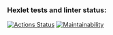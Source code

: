 ### Hexlet tests and linter status:
[![Actions Status](https://github.com/sonkashash/frontend-project-11/actions/workflows/hexlet-check.yml/badge.svg)](https://github.com/sonkashash/frontend-project-11/actions)
[![Maintainability](https://api.codeclimate.com/v1/badges/8f78265a2e111aeb072c/maintainability)](https://codeclimate.com/github/sonkashash/frontend-project-11/maintainability)
